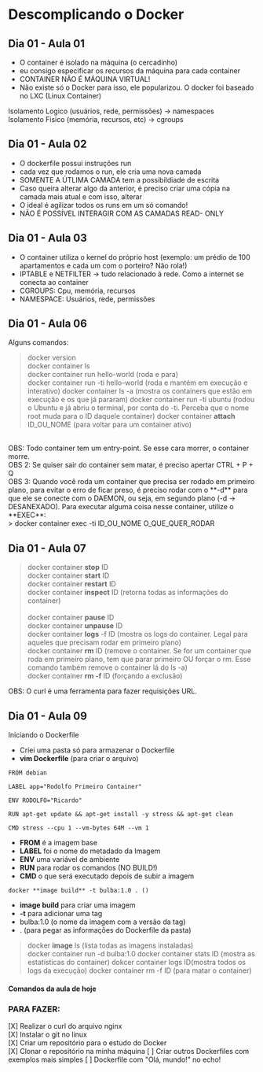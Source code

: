 # Descomplicando o Docker

## Dia 01 - Aula 01
- O container é isolado na máquina (o cercadinho)
- eu consigo especificar os recursos da máquina para cada container
- CONTAINER NÃO É MÁQUINA VIRTUAL!
- Não existe só o Docker para isso, ele popularizou. O docker foi baseado no LXC (Linux Container)

Isolamento Logico (usuários, rede, permissões) -> namespaces<br>
Isolamento Fisico (memória, recursos, etc) -> cgroups

## Dia 01 - Aula 02
- O dockerfile possui instruções run
- cada vez que rodamos o run, ele cria uma nova camada
- SOMENTE A ÚTLIMA CAMADA tem a possibildiade de escrita
- Caso queira alterar algo da anterior, é preciso criar uma cópia na camada mais atual e com isso, alterar
- O ideal é agilizar todos os runs em um só comando!
- NÃO É POSSÍVEL INTERAGIR COM AS CAMADAS READ- ONLY

## Dia 01 - Aula 03
- O container utiliza o kernel do próprio host (exemplo: um prédio de 100 apartamentos e cada um com o porteiro? Não rola!)
- IPTABLE e NETFILTER -> tudo relacionado à rede. Como a internet se conecta ao container
- CGROUPS: Cpu, memória, recursos
- NAMESPACE: Usuários, rede, permissões

## Dia 01 - Aula 06
Alguns comandos:
> docker version<br>
> docker container ls<br>
> docker container run hello-world (roda e para)<br> 
> docker container run -ti hello-world (roda e mantém em execução e interativo)
> docker container ls -a (mostra os containers que estão em execução e os que já pararam)
> docker container run -ti ubuntu (rodou o Ubuntu e já abriu o terminal, por conta do -ti. Perceba que o nome root muda para o ID daquele container)
> docker container **attach** ID_OU_NOME (para voltar para um container ativo)

<br>
OBS: Todo container tem um entry-point. Se esse cara morrer, o container morre.<br>
OBS 2: Se quiser sair do container sem matar, é preciso apertar CTRL + P + Q
<br>
OBS 3: Quando você roda um container que precisa ser rodado em primeiro plano, para evitar o erro de ficar preso, é preciso rodar com o **-d** para que ele se conecte com o DAEMON, ou seja, em segundo plano (-d -> DESANEXADO). Para executar alguma coisa nesse container, utilize o **EXEC**:<br>
> docker container exec -ti ID_OU_NOME O_QUE_QUER_RODAR

## Dia 01 - Aula 07
> docker container **stop** ID<br>
> docker container **start** ID<br>
> docker container **restart** ID<br>
> docker container **inspect** ID (retorna todas as informações do container)<br>  
> docker container **pause** ID  
> docker container **unpause** ID  
> docker container **logs** -f ID (mostra os logs do container. Legal para aqueles que precisam rodar em primeiro plano)  
> docker container **rm** ID (remove o container. Se for um container que roda em primeiro plano, tem que parar primeiro OU forçar o rm. Esse comando também remove o container lá do ls -a)  
> docker container **rm -f** ID (forçando a exclusão)
> 

OBS: O curl é uma ferramenta para fazer requisições URL.

## Dia 01 - Aula 09
Iniciando o Dockerfile  
- Criei uma pasta só para armazenar o Dockerfile
- **vim Dockerfile** (para criar o arquivo)  
```
FROM debian

LABEL app="Rodolfo Primeiro Container"

ENV RODOLFO="Ricardo"

RUN apt-get update && apt-get install -y stress && apt-get clean

CMD stress --cpu 1 --vm-bytes 64M --vm 1
```
- **FROM** é a imagem base
- **LABEL** foi o nome do metadado da Imagem
- **ENV** uma variável de ambiente
- **RUN** para rodar os comandos (NO BUILD!)
- **CMD** o que será executado depois de subir a imagem

```
docker **image build** -t bulba:1.0 . ()  
```
- **image build** para criar uma imagem
- **-t** para adicionar uma tag
- bulba:1.0 (o nome da imagem com a versão da tag)
- . (para pegar as informações do Dockerfile da pasta)  
  
> docker **image** ls (lista todas as imagens instaladas)  
> docker container run -d bulba:1.0 
> docker container stats ID (mostra as estatísticas do container)
> dokcer container logs ID(mostra todos os logs da execução)
> docker container rm -f ID (para matar o container)


#### Comandos da aula de hoje



### PARA FAZER: <br>
[X] Realizar o curl do arquivo nginx  
[X] Instalar o git no linux<br> 
[X] Criar um repositório para o estudo do Docker<br>
[X] Clonar o repositório na minha máquina
[ ] Criar outros Dockerfiles com exemplos mais simples
[ ] Dockerfile com "Olá, mundo!" no echo!
